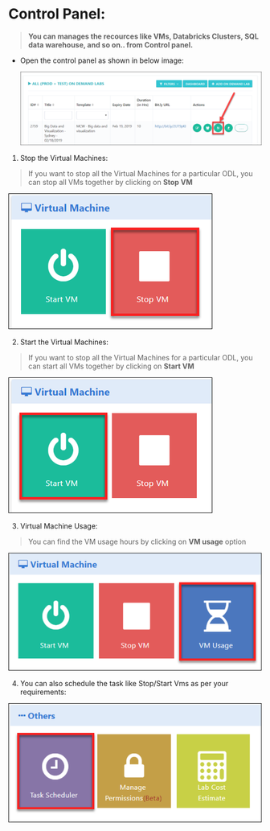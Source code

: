 # Control Panel:

>**You can manages the recources like VMs, Databricks Clusters, SQL data warehouse, and so on.. from Control panel.**

* Open the control panel as shown in below image:
 
  ![](images/control1.png)
1. Stop the Virtual Machines: 
> If you want to stop all the Virtual Machines for a particular ODL, you can stop all VMs together by clicking on **Stop VM**

  ![](images/stopvm1.png)

2. Start the Virtual Machines: 
> If you want to stop all the Virtual Machines for a particular ODL, you can start all VMs together by clicking on **Start VM**
 
  ![](images/startvm.png)

3. Virtual Machine Usage:
> You can find the VM usage hours by clicking on **VM usage** option 

  ![](images/vmusage.png)

4. You can also schedule the task like Stop/Start Vms as per your requirements:

  ![](images/tasksch.png)
 
 












